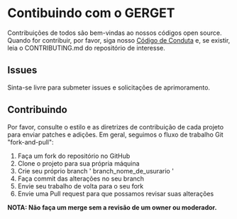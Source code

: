 # Contibuindo com o GERGET

Contribuições de todos são bem-vindas ao nossos códigos open source. Quando for contribuir, por favor, siga nosso [Código de Conduta](https://github.com/INEA-GERGET/contributing/blob/main/CODE_OF_CONDUCT.md) e, se existir, leia o CONTRIBUTING.md do repositório de interesse.

## Issues

Sinta-se livre para submeter issues e solicitações de aprimoramento.

## Contribuindo

Por favor, consulte o estilo e as diretrizes de contribuição de cada projeto para enviar patches e adições. Em geral, seguimos o fluxo de trabalho Git "fork-and-pull":
1. Faça um fork do repositório no GitHub
2. Clone o projeto para sua própria máquina
3. Crie seu próprio branch ' branch_nome_de_usurario '
4. Faça commit das alterações no seu branch
5. Envie seu trabalho de volta para o seu fork
6. Envie uma Pull request para que possamos revisar suas alterações

**NOTA: Não faça um merge sem a revisão de um owner ou moderador.**
